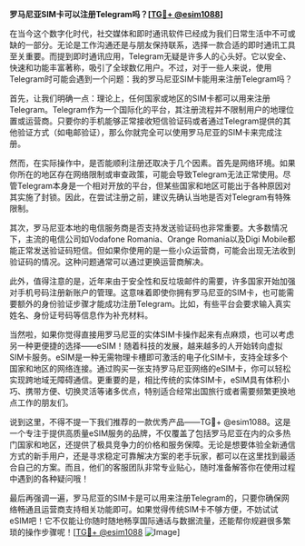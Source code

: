 **罗马尼亚SIM卡可以注册Telegram吗？[[TG💪+ @esim1088](https://t.me/s/esim1088)]**

在当今这个数字化时代，社交媒体和即时通讯软件已经成为我们日常生活中不可或缺的一部分。无论是工作沟通还是与朋友保持联系，选择一款合适的即时通讯工具至关重要。而提到即时通讯应用，Telegram无疑是许多人的心头好。它以安全、快速和功能丰富著称，吸引了全球数亿用户。不过，对于一些人来说，使用Telegram时可能会遇到一个问题：我的罗马尼亚SIM卡能用来注册Telegram吗？

首先，让我们明确一点：理论上，任何国家或地区的SIM卡都可以用来注册Telegram。Telegram作为一个国际化的平台，其注册流程并不限制用户的地理位置或运营商。只要你的手机能够正常接收短信验证码或者通过Telegram提供的其他验证方式（如电邮验证），那么你就完全可以使用罗马尼亚的SIM卡来完成注册。

然而，在实际操作中，是否能顺利注册还取决于几个因素。首先是网络环境。如果你所在的地区存在网络限制或审查政策，可能会导致Telegram无法正常使用。尽管Telegram本身是一个相对开放的平台，但某些国家和地区可能出于各种原因对其实施了封锁。因此，在尝试注册之前，建议先确认当地是否对Telegram有特殊限制。

其次，罗马尼亚本地的电信服务商是否支持发送验证码也非常重要。大多数情况下，主流的电信公司如Vodafone Romania、Orange Romania以及Digi Mobile都能正常发送验证码短信。但如果你使用的是一些小众运营商，可能会出现无法收到验证码的情况。这种问题通常可以通过更换运营商解决。

此外，值得注意的是，近年来由于安全性和反垃圾邮件的需要，许多国家开始加强对手机号码注册新账户的管理。这意味着即使你拥有罗马尼亚的SIM卡，也可能需要额外的身份验证步骤才能成功注册Telegram。比如，有些平台会要求输入真实姓名、身份证号码等信息作为补充材料。

当然啦，如果你觉得直接用罗马尼亚的实体SIM卡操作起来有点麻烦，也可以考虑另一种更便捷的选择——eSIM！随着科技的发展，越来越多的人开始转向虚拟SIM卡服务。eSIM是一种无需物理卡槽即可激活的电子化SIM卡，支持全球多个国家和地区的网络连接。通过购买一张支持罗马尼亚网络的eSIM卡，你可以轻松实现跨地域无障碍通信。更重要的是，相比传统的实体SIM卡，eSIM具有体积小巧、携带方便、切换灵活等诸多优点，特别适合经常出国旅行或者需要频繁更换地点工作的朋友们。

说到这里，不得不提一下我们推荐的一款优秀产品——TG💪+ @esim1088。这是一个专注于提供高质量eSIM服务的品牌，不仅覆盖了包括罗马尼亚在内的众多热门国家和地区，还提供了极具竞争力的价格和服务保障。无论是想要体验全新通信方式的新手用户，还是寻求稳定可靠解决方案的老手玩家，都可以在这里找到最适合自己的方案。而且，他们的客服团队非常专业贴心，随时准备解答你在使用过程中遇到的各种疑问哦！

最后再强调一遍，罗马尼亚的SIM卡是可以用来注册Telegram的，只要你确保网络畅通且运营商支持相关功能即可。如果觉得传统SIM卡不够方便，不妨试试eSIM吧！它不仅能让你随时随地畅享国际通话与数据流量，还能帮你规避很多繁琐的操作步骤呢！[[TG💪+ @esim1088](https://t.me/s/esim1088) ![Image](https://i.postimg.cc/4NQfJmqS/Snipaste-2025-05-13-00-14-12.png)]